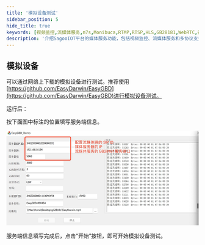 ```yaml
---
title: '模拟设备测试'
sidebar_position: 5
hide_title: true
keywords: [视频监控,流媒体服务,m7s,Monibuca,RTMP,RTSP,HLS,GB28181,WebRTC,视频流]
description: '介绍SagooIOT平台的媒体服务功能，包括视频监控、流媒体服务和多协议支持等内容。'
---
```


## 模拟设备

可以通过网络上下载的模拟设备进行测试。推荐使用[https://github.com/EasyDarwin/EasyGBD](https://github.com/EasyDarwin/EasyGBD)进行模拟设备测试。

运行后：

按下面图中标注的位置填写服务端信息。

![img.png](test1.png)


服务端信息填写完成后，点击“开始”按钮，即可开始模拟设备测试。

